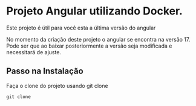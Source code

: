 # Projeto Angular utilizando Docker.

Este projeto é útil para você esta a última versão do angular

No momento da criação deste projeto o angular se encontra na versão 17.
Pode ser que ao baixar posteriormente a versão seja modificada e necessitará de ajuste.

## Passo na Instalação
Faça o clone do projeto usando git clone
~~~
git clone
~~~

